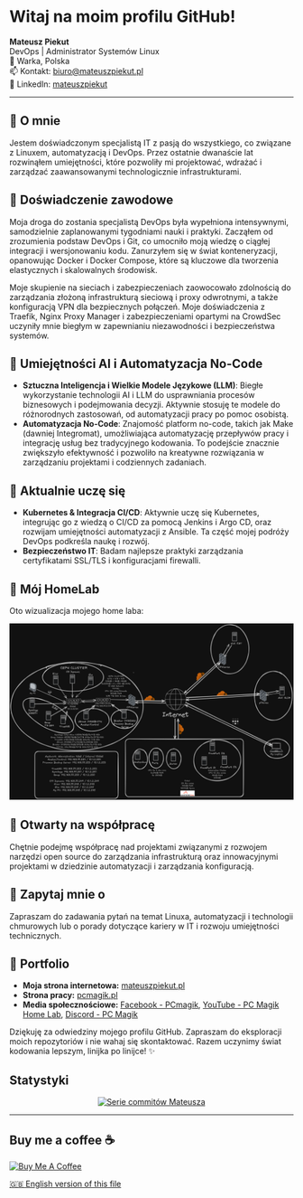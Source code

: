 # Witaj na moim profilu GitHub!

**Mateusz Piekut**  
DevOps | Administrator Systemów Linux  
📍 Warka, Polska  
📫 Kontakt: [biuro@mateuszpiekut.pl](mailto:biuro@mateuszpiekut.pl)  
🔗 LinkedIn: [mateuszpiekut](https://www.linkedin.com/in/mateuszpiekut)

---

## 🔭 O mnie

Jestem doświadczonym specjalistą IT z pasją do wszystkiego, co związane z Linuxem, automatyzacją i DevOps. Przez ostatnie dwanaście lat rozwinąłem umiejętności, które pozwoliły mi projektować, wdrażać i zarządzać zaawansowanymi technologicznie infrastrukturami.

## 💼 Doświadczenie zawodowe

Moja droga do zostania specjalistą DevOps była wypełniona intensywnymi, samodzielnie zaplanowanymi tygodniami nauki i praktyki. Zacząłem od zrozumienia podstaw DevOps i Git, co umocniło moją wiedzę o ciągłej integracji i wersjonowaniu kodu. Zanurzyłem się w świat konteneryzacji, opanowując Docker i Docker Compose, które są kluczowe dla tworzenia elastycznych i skalowalnych środowisk.

Moje skupienie na sieciach i zabezpieczeniach zaowocowało zdolnością do zarządzania złożoną infrastrukturą sieciową i proxy odwrotnymi, a także konfiguracją VPN dla bezpiecznych połączeń. Moje doświadczenia z Traefik, Nginx Proxy Manager i zabezpieczeniami opartymi na CrowdSec uczyniły mnie biegłym w zapewnianiu niezawodności i bezpieczeństwa systemów.

## 🤖 Umiejętności AI i Automatyzacja No-Code

- **Sztuczna Inteligencja i Wielkie Modele Językowe (LLM)**: Biegłe wykorzystanie technologii AI i LLM do usprawniania procesów biznesowych i podejmowania decyzji. Aktywnie stosuję te modele do różnorodnych zastosowań, od automatyzacji pracy po pomoc osobistą.
- **Automatyzacja No-Code**: Znajomość platform no-code, takich jak Make (dawniej Integromat), umożliwiająca automatyzację przepływów pracy i integrację usług bez tradycyjnego kodowania. To podejście znacznie zwiększyło efektywność i pozwoliło na kreatywne rozwiązania w zarządzaniu projektami i codziennych zadaniach.

## 🌱 Aktualnie uczę się

- **Kubernetes & Integracja CI/CD**: Aktywnie uczę się Kubernetes, integrując go z wiedzą o CI/CD za pomocą Jenkins i Argo CD, oraz rozwijam umiejętności automatyzacji z Ansible. Ta część mojej podróży DevOps podkreśla naukę i rozwój.
- **Bezpieczeństwo IT**: Badam najlepsze praktyki zarządzania certyfikatami SSL/TLS i konfiguracjami firewalli.

## 📸 Mój HomeLab

Oto wizualizacja mojego home laba:

<p align="center">
  <img src="homelab.png" alt="HomeLab" title="Mój HomeLab">
</p>

## 👯 Otwarty na współpracę

Chętnie podejmę współpracę nad projektami związanymi z rozwojem narzędzi open source do zarządzania infrastrukturą oraz innowacyjnymi projektami w dziedzinie automatyzacji i zarządzania konfiguracją.

## 💬 Zapytaj mnie o

Zapraszam do zadawania pytań na temat Linuxa, automatyzacji i technologii chmurowych lub o porady dotyczące kariery w IT i rozwoju umiejętności technicznych.

## 📣 Portfolio

- **Moja strona internetowa:** [mateuszpiekut.pl](https://mateuszpiekut.pl)
- **Strona pracy:** [pcmagik.pl](https://pcmagik.pl)
- **Media społecznościowe:** [Facebook - PCmagik](https://pl-pl.facebook.com/PCmagik), [YouTube - PC Magik Home Lab](https://www.youtube.com/c/PCMagikHomeLab), [Discord - PC Magik](https://discord.gg/FqS6pAmd5M)

Dziękuję za odwiedziny mojego profilu GitHub. Zapraszam do eksploracji moich repozytoriów i nie wahaj się skontaktować. Razem uczynimy świat kodowania lepszym, linijka po linijce! ✨

## Statystyki
<p align="center">
<a href="https://git.io/streak-stats"><img src="https://github-readme-streak-stats.herokuapp.com?user=pcmagik&theme=transparent&date_format=j%20M%5B%20Y%5D" alt="Serie commitów Mateusza" /></a>

---
## Buy me a coffee ☕
[![Buy Me A Coffee](https://img.shields.io/badge/Buy%20Me%20A%20Coffee-Support-orange?style=for-the-badge&logo=buy-me-a-coffee)](https://buymeacoffee.com/pcmagik)

[🇬🇧 English version of this file](README.md)
